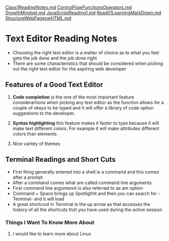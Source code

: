 [Class1ReadingNotes.md](https://github.com/exir3366/reading-notes/files/10049382/Class1ReadingNotes.md)
[ControlFlowFunctionsOperators.md](https://github.com/exir3366/reading-notes/files/10049383/ControlFlowFunctionsOperators.md)
[GrowthMindset.md](https://github.com/exir3366/reading-notes/files/10049384/GrowthMindset.md)
[JavaScriptReading1.md](https://github.com/exir3366/reading-notes/files/10049386/JavaScriptReading1.md)
[Read01LearningMarkDown.md](https://github.com/exir3366/reading-notes/files/10049387/Read01LearningMarkDown.md)
[StructureWebPageswHTML.md](https://github.com/exir3366/reading-notes/files/10049388/StructureWebPageswHTML.md)
# Text Editor Reading Notes
- Choosing the right text editor is a matter of choice as to what you feel gets the job done and the job done right
- There are some characteristics that should be considered when picking out the right text editor for the aspiring web developer

## __Features of a Good Text Editor__

1. __Code completion__ is the one of the most important feature considerartions when picking any text editor as the function allows for a couple of nkeys to be typed and it will offer a library of code option suggestions to the developer.

4. __Syntax highlighting__ this feature makes it faster to type because it will make text different colors. For example it will make attributes different colors than elements.

6. Nice varitey of themes

## Terminal Readings and Short Cuts

- First thing generally entered into a shell is a command and this comes after a prompt
- After a command comes what are called command line arguments
- First command line argumennt is also referred to as am option
- Command + Space brings up Spotlighht and then you can search for -Terminal- and it will load
- A great shortcvut in Terminal is the up arrow as that accesses the history of all the    shortcuts thzt you have used during the active session

### __Things I Want To Know More About__

1. I would like to learn more about Linux
